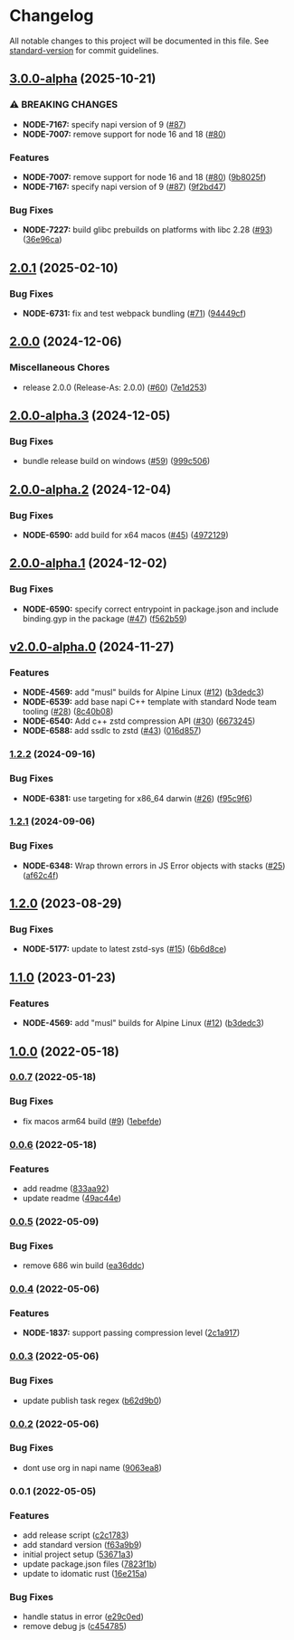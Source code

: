 # Changelog

All notable changes to this project will be documented in this file. See [standard-version](https://github.com/conventional-changelog/standard-version) for commit guidelines.

## [3.0.0-alpha](https://github.com/mongodb-js/zstd/compare/v2.0.1...v3.0.0-alpha) (2025-10-21)


### ⚠ BREAKING CHANGES

* **NODE-7167:** specify napi version of 9 ([#87](https://github.com/mongodb-js/zstd/issues/87))
* **NODE-7007:** remove support for node 16 and 18 ([#80](https://github.com/mongodb-js/zstd/issues/80))

### Features

* **NODE-7007:** remove support for node 16 and 18 ([#80](https://github.com/mongodb-js/zstd/issues/80)) ([9b8025f](https://github.com/mongodb-js/zstd/commit/9b8025f6fd50c1f295c2c058482875fb615fecda))
* **NODE-7167:** specify napi version of 9 ([#87](https://github.com/mongodb-js/zstd/issues/87)) ([9f2bd47](https://github.com/mongodb-js/zstd/commit/9f2bd47f4a83fdc2660f55ae1d12039d51bfaa21))


### Bug Fixes

* **NODE-7227:** build glibc prebuilds on platforms with libc 2.28 ([#93](https://github.com/mongodb-js/zstd/issues/93)) ([36e96ca](https://github.com/mongodb-js/zstd/commit/36e96ca33f131b4d5bc852ff782fedc1cc07cc9a))

## [2.0.1](https://github.com/mongodb-js/zstd/compare/v2.0.0...v2.0.1) (2025-02-10)


### Bug Fixes

* **NODE-6731:** fix and test webpack bundling ([#71](https://github.com/mongodb-js/zstd/issues/71)) ([94449cf](https://github.com/mongodb-js/zstd/commit/94449cfb0ab71eb0fd2c8b4ee89a2af7c8a95cbb))

## [2.0.0](https://github.com/mongodb-js/zstd/compare/v2.0.0-alpha.3...v2.0.0) (2024-12-06)


### Miscellaneous Chores

* release 2.0.0 (Release-As: 2.0.0) ([#60](https://github.com/mongodb-js/zstd/issues/60)) ([7e1d253](https://github.com/mongodb-js/zstd/commit/7e1d253c601ad14ad34f1dc75f45f1af2d177891))

## [2.0.0-alpha.3](https://github.com/mongodb-js/zstd/compare/v2.0.0-alpha.2...v2.0.0-alpha.3) (2024-12-05)

### Bug Fixes

* bundle release build on windows ([#59](https://github.com/mongodb-js/zstd/issues/59)) ([999c506](https://github.com/mongodb-js/zstd/commit/999c5064f7e1033a889b4e1d9b3cd491a5ec2ff9))

## [2.0.0-alpha.2](https://github.com/mongodb-js/zstd/compare/v2.0.0-alpha.1...v2.0.0-alpha.2) (2024-12-04)


### Bug Fixes

* **NODE-6590:** add build for x64 macos  ([#45](https://github.com/mongodb-js/zstd/issues/45)) ([4972129](https://github.com/mongodb-js/zstd/commit/4972129c5e1a48d4f448324e597df9c2a8f91f25))

## [2.0.0-alpha.1](https://github.com/mongodb-js/zstd/compare/v2.0.0-alpha.0...v2.0.0-alpha.1) (2024-12-02)


### Bug Fixes

* **NODE-6590:** specify correct entrypoint in package.json and include binding.gyp in the package ([#47](https://github.com/mongodb-js/zstd/issues/47)) ([f562b59](https://github.com/mongodb-js/zstd/commit/f562b59dea298ebf22a54106d71d3cf61b7fa8df))

## [v2.0.0-alpha.0](https://github.com/mongodb-js/zstd/compare/v1.2.2...v2.0.0-alpha.0) (2024-11-27)

### Features

* **NODE-4569:** add "musl" builds for Alpine Linux ([#12](https://github.com/mongodb-js/zstd/issues/12)) ([b3dedc3](https://github.com/mongodb-js/zstd/commit/b3dedc31a274df1eecb54b9092c8dd270f31c21c))
* **NODE-6539:** add base napi C++ template with standard Node team tooling ([#28](https://github.com/mongodb-js/zstd/issues/28)) ([8c40b08](https://github.com/mongodb-js/zstd/commit/8c40b08782969c87b85d5d1bea0a753db73cc87f))
* **NODE-6540:** Add c++ zstd compression API ([#30](https://github.com/mongodb-js/zstd/issues/30)) ([6673245](https://github.com/mongodb-js/zstd/commit/667324522600abc6f731b54a9d9a7c6e92954bef))
* **NODE-6588:** add ssdlc to zstd ([#43](https://github.com/mongodb-js/zstd/issues/43)) ([016d857](https://github.com/mongodb-js/zstd/commit/016d857ccb76f01ebaf18e01756b571338723a16))

### [1.2.2](https://github.com/mongodb-js/zstd/compare/v1.2.1...v1.2.2) (2024-09-16)


### Bug Fixes

* **NODE-6381:** use targeting for x86_64 darwin ([#26](https://github.com/mongodb-js/zstd/issues/26)) ([f95c9f6](https://github.com/mongodb-js/zstd/commit/f95c9f6b1e836cce7da4e6955181261110e88487))

### [1.2.1](https://github.com/mongodb-js/zstd/compare/v1.2.0...v1.2.1) (2024-09-06)


### Bug Fixes

* **NODE-6348:** Wrap thrown errors in JS Error objects with stacks ([#25](https://github.com/mongodb-js/zstd/issues/25)) ([af62c4f](https://github.com/mongodb-js/zstd/commit/af62c4f5f816386ce605c20641ad30cc74bb77e2))

## [1.2.0](https://github.com/mongodb-js/zstd/compare/v1.1.0...v1.2.0) (2023-08-29)


### Bug Fixes

* **NODE-5177:** update to latest zstd-sys ([#15](https://github.com/mongodb-js/zstd/issues/15)) ([6b6d8ce](https://github.com/mongodb-js/zstd/commit/6b6d8ce098de757c53fd52a09d47aa3e29ed2902))

## [1.1.0](https://github.com/mongodb-js/zstd/compare/v1.0.0...v1.1.0) (2023-01-23)


### Features

* **NODE-4569:** add "musl" builds for Alpine Linux ([#12](https://github.com/mongodb-js/zstd/issues/12)) ([b3dedc3](https://github.com/mongodb-js/zstd/commit/b3dedc31a274df1eecb54b9092c8dd270f31c21c))

## [1.0.0](https://github.com/mongodb-js/zstd/compare/v0.0.7...v1.0.0) (2022-05-18)

### [0.0.7](https://github.com/mongodb-js/zstd/compare/v0.0.6...v0.0.7) (2022-05-18)


### Bug Fixes

* fix macos arm64 build ([#9](https://github.com/mongodb-js/zstd/issues/9)) ([1ebefde](https://github.com/mongodb-js/zstd/commit/1ebefdedb761b34bcc721a934296d3ac9f0e7a1b))

### [0.0.6](https://github.com/mongodb-js/zstd/compare/v0.0.5...v0.0.6) (2022-05-18)


### Features

* add readme ([833aa92](https://github.com/mongodb-js/zstd/commit/833aa92213236ef35c4bd79d4c462751a3b4e634))
* update readme ([49ac44e](https://github.com/mongodb-js/zstd/commit/49ac44efbe9a4ab544958b97ae178b51cac057ff))

### [0.0.5](https://github.com/mongodb-js/zstd/compare/v0.0.4...v0.0.5) (2022-05-09)


### Bug Fixes

* remove 686 win build ([ea36ddc](https://github.com/mongodb-js/zstd/commit/ea36ddc0ce3e6630321e7074a138f2d45dd16f4f))

### [0.0.4](https://github.com/mongodb-js/zstd/compare/v0.0.3...v0.0.4) (2022-05-06)


### Features

* **NODE-1837:** support passing compression level ([2c1a917](https://github.com/mongodb-js/zstd/commit/2c1a9171c689c1fc87428d383ffeb823291f84cf))

### [0.0.3](https://github.com/mongodb-js/zstd/compare/v0.0.2...v0.0.3) (2022-05-06)


### Bug Fixes

* update publish task regex ([b62d9b0](https://github.com/mongodb-js/zstd/commit/b62d9b0e644c85d3443f738d953ae7816d3eba00))

### [0.0.2](https://github.com/mongodb-js/zstd/compare/v0.0.1...v0.0.2) (2022-05-06)


### Bug Fixes

* dont use org in napi name ([9063ea8](https://github.com/mongodb-js/zstd/commit/9063ea8bb7b187aacd876f75b3e74bc0188e7a2b))

### 0.0.1 (2022-05-05)


### Features

* add release script ([c2c1783](https://github.com/mongodb-js/zstd/commit/c2c1783242766c8b65f57838494d1a3c4dc23305))
* add standard version ([f63a9b9](https://github.com/mongodb-js/zstd/commit/f63a9b95ba261004cb2f481ff201fa2e116d3aed))
* initial project setup ([53671a3](https://github.com/mongodb-js/zstd/commit/53671a393326605650d3ae12959796a6c6976472))
* update package.json files ([7823f1b](https://github.com/mongodb-js/zstd/commit/7823f1b3156f4eacd2c235ac660aa9810eee6f84))
* update to idomatic rust ([16e215a](https://github.com/mongodb-js/zstd/commit/16e215a59817fdf94bb62c8620b49b6255bafda0))


### Bug Fixes

* handle status in error ([e29c0ed](https://github.com/mongodb-js/zstd/commit/e29c0ed3b1077987c28bc4daa11c5d6a01c650cf))
* remove debug js ([c454785](https://github.com/mongodb-js/zstd/commit/c454785a6cbfe63ed21ca3942ce0707e0b399d3f))
